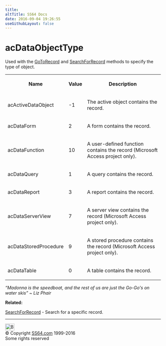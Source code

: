 ```yaml
---
title:
altTitle: SS64 Docs
date: 2016-09-04 19:26:55
useGithubLayout: false
---
```

<!-- #BeginLibraryItem "/Library/head_access.lbi" --><!-- #EndLibraryItem --><h1>acDataObjectType</h1>
<p>Used with the <a href="gotorecord.html">GoToRecord</a> and <a href="searchforrecord.html">SearchForRecord</a> methods to specify the type of object.</p>
<table><tbody><tr><th><p>Name</p></th><th><p>Value</p></th><th><p>Description</p></th></tr>
<tr><td><p>acActiveDataObject</p></td><td><p>-1</p></td><td><p>The active object contains the record.</p></td></tr>
<tr><td><p>acDataForm</p></td><td><p>2</p></td><td><p>A form contains the record.</p></td></tr>
<tr><td><p>acDataFunction</p></td><td><p>10</p></td><td><p>A user-defined function contains the record (Microsoft Access project only).</p></td></tr>
<tr><td><p>acDataQuery</p></td><td><p>1</p></td><td><p>A query contains the record.</p></td></tr>
<tr><td><p>acDataReport</p></td><td><p>3</p></td><td><p>A report contains the record.</p></td></tr>
<tr><td><p>acDataServerView</p></td><td><p>7</p></td><td><p>A server view contains the record (Microsoft Access project only).</p></td></tr>
<tr><td><p>acDataStoredProcedure</p></td><td><p>9</p></td><td><p>A stored procedure contains the record (Microsoft Access project only).</p></td></tr>
<tr><td><p>acDataTable</p></td><td><p>0</p></td><td><p>A table contains the record.</p></td></tr></tbody></table>
<p class="quote"><i>“Madonna is the speedboat, and the rest of us are just the Go-Go's on water skis” ~ Liz Phair</i></p>
<p><b>Related:</b></p>
<p><a href="searchforrecord.html">SearchForRecord</a> - Search for a specific record.</p><!-- #BeginLibraryItem "/Library/foot_access.lbi" --><p>
<!-- access -->

<hr>
<div id="bl" class="footer"><a href="acdataobjecttype.html#"><img src="../images/top.png" width="30" height="22" alt="Back to the Top"></a></div>
<div id="br" class="footer, tagline">© Copyright <a href="../index.html">SS64.com</a> 1999-2016<br>
Some rights reserved</div><!-- #EndLibraryItem -->

